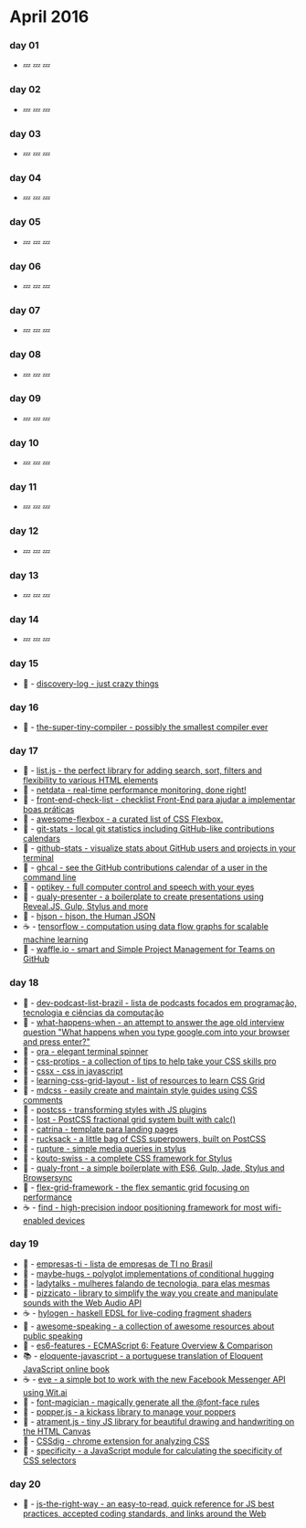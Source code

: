 # April 2016

### day 01
- :zzz: :zzz: :zzz:

### day 02
- :zzz: :zzz: :zzz:

### day 03
- :zzz: :zzz: :zzz:

### day 04
- :zzz: :zzz: :zzz:

### day 05
- :zzz: :zzz: :zzz:

### day 06
- :zzz: :zzz: :zzz:

### day 07
- :zzz: :zzz: :zzz:

### day 08
- :zzz: :zzz: :zzz:

### day 09
- :zzz: :zzz: :zzz:

### day 10
- :zzz: :zzz: :zzz:

### day 11
- :zzz: :zzz: :zzz:

### day 12
- :zzz: :zzz: :zzz:

### day 13
- :zzz: :zzz: :zzz:

### day 14
- :zzz: :zzz: :zzz:

### day 15
- :lollipop: - [discovery-log - just crazy things](https://github.com/fbeegle/discovery-log)

### day 16
- :wrench: - [the-super-tiny-compiler - possibly the smallest compiler ever](https://github.com/thejameskyle/the-super-tiny-compiler)

### day 17
- :beers: - [list.js - the perfect library for adding search, sort, filters and flexibility to various HTML elements](https://github.com/javve/list.js)
- :wrench: - [netdata - real-time performance monitoring, done right!](https://github.com/firehol/netdata)
- :beers: - [front-end-check-list - checklist Front-End para ajudar a implementar boas práticas](https://github.com/afonsopacifer/front-end-checklist)
- :beers: - [awesome-flexbox - a curated list of CSS Flexbox.](https://github.com/afonsopacifer/awesome-flexbox)
- :wrench: - [git-stats - local git statistics including GitHub-like contributions calendars](https://github.com/IonicaBizau/git-stats)
- :wrench: - [github-stats - visualize stats about GitHub users and projects in your terminal](https://github.com/IonicaBizau/github-stats)
- :wrench: - [ghcal - see the GitHub contributions calendar of a user in the command line](https://github.com/IonicaBizau/ghcal)
- :lollipop: - [optikey -  full computer control and speech with your eyes](https://github.com/OptiKey/OptiKey)
- :beers: - [qualy-presenter - a boilerplate to create presentations using Reveal.JS, Gulp, Stylus and more](https://github.com/Qualy-org/qualy-presenter)
- :beers: - [hjson - hjson, the Human JSON ](https://github.com/laktak/hjson)
- :coffee: - [tensorflow - computation using data flow graphs for scalable machine learning](https://github.com/tensorflow/tensorflow)
- :wrench: - [waffle.io - smart and Simple Project Management for Teams on GitHub](https://github.com/waffleio/waffle.io)

### day 18
- :lollipop: - [dev-podcast-list-brazil - lista de podcasts focados em programação, tecnologia e ciências da computação](https://github.com/ogilvieira/dev-podcast-list-brazil)
- :lollipop: - [what-happens-when - an attempt to answer the age old interview question "What happens when you type google.com into your browser and press enter?"](https://github.com/alex/what-happens-when)
- :wrench: - [ora - elegant terminal spinner](https://github.com/sindresorhus/ora)
- :beers: - [css-protips - a collection of tips to help take your CSS skills pro](https://github.com/AllThingsSmitty/css-protips)
- :beers: - [cssx - css in javascript](https://github.com/krasimir/cssx)
- :beers: - [learning-css-grid-layout - list of resources to learn CSS Grid](https://github.com/afonsopacifer/learning-css-grid-layout)
- :beers: - [mdcss - easily create and maintain style guides using CSS comments](https://github.com/jonathantneal/mdcss)
- :beers: - [postcss - transforming styles with JS plugins](https://github.com/postcss/postcss)
- :beers: - [lost - PostCSS fractional grid system built with calc()](https://github.com/peterramsing/lost)
- :beers: - [catrina - template para landing pages](https://github.com/thulioph/catrina)
- :beers: - [rucksack - a little bag of CSS superpowers, built on PostCSS](https://github.com/simplaio/rucksack)
- :beers: - [rupture - simple media queries in stylus](https://github.com/jenius/rupture)
- :beers: - [kouto-swiss - a complete CSS framework for Stylus](https://github.com/leny/kouto-swiss)
- :beers: - [qualy-front - a  simple boilerplate with ES6, Gulp, Jade, Stylus and Browsersync](https://github.com/Qualy-org/qualy-front)
- :beers: - [flex-grid-framework - the flex semantic grid focusing on performance](https://github.com/afonsopacifer/flex-grid-framework)
- :coffee: - [find - high-precision indoor positioning framework for most wifi-enabled devices](https://github.com/schollz/find)

### day 19
- :lollipop: - [empresas-ti - lista de empresas de TI no Brasil](https://github.com/renatodinhani/empresas-ti)
- :lollipop: - [maybe-hugs - polyglot implementations of conditional hugging](https://github.com/zkat/maybe-hugs)
- :lollipop: - [ladytalks - mulheres falando de tecnologia, para elas mesmas](https://github.com/ladytalks/ladytalks.github.io)
- :beers: - [pizzicato - library to simplify the way you create and manipulate sounds with the Web Audio API](https://github.com/alemangui/pizzicato)
- :coffee: - [hylogen - haskell EDSL for live-coding fragment shaders](https://github.com/sleexyz/hylogen)
- :lollipop: - [awesome-speaking - a collection of awesome resources about public speaking](https://github.com/matteofigus/awesome-speaking)
- :beers: - [es6-features - ECMAScript 6: Feature Overview & Comparison](https://github.com/rse/es6-features)
- :books: - [eloquente-javascript - a portuguese translation of Eloquent JavaScript online book](https://github.com/braziljs/eloquente-javascript)
- :coffee: - [eve - a simple bot to work with the new Facebook Messenger API using Wit.ai](https://github.com/willianjusten/eve)
- :beers: - [font-magician - magically generate all the @font-face rules](https://github.com/jonathantneal/postcss-font-magician/)
- :beers: - [popper.js - a kickass library to manage your poppers](https://github.com/FezVrasta/popper.js)
- :beers: - [atrament.js - tiny JS library for beautiful drawing and handwriting on the HTML Canvas](https://github.com/jakubfiala/atrament.js)
- :wrench: - [CSSdig - chrome extension for analyzing CSS](https://github.com/tomgenoni/cssdig-chrome)
- :wrench: - [specificity - a JavaScript module for calculating the specificity of CSS selectors](https://specificity.keegan.st/)

### day 20

- :beers: - [js-the-right-way - an easy-to-read, quick reference for JS best practices, accepted coding standards, and links around the Web](https://github.com/braziljs/js-the-right-way)
